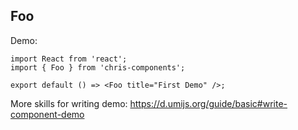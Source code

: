 
## Foo

Demo:

```tsx
import React from 'react';
import { Foo } from 'chris-components';

export default () => <Foo title="First Demo" />;
```

More skills for writing demo: https://d.umijs.org/guide/basic#write-component-demo
